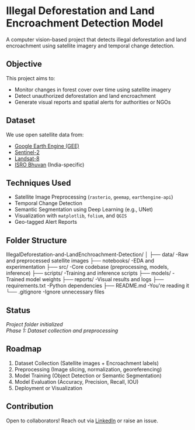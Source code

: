 
# Illegal Deforestation and Land Encroachment Detection Model

A computer vision-based project that detects illegal deforestation and land encroachment using satellite imagery and temporal change detection.


##  Objective

This project aims to:
- Monitor changes in forest cover over time using satellite imagery
- Detect unauthorized deforestation and land encroachment
- Generate visual reports and spatial alerts for authorities or NGOs



##  Dataset

We use open satellite data from:
- [Google Earth Engine (GEE)](https://earthengine.google.com/)
- [Sentinel-2](https://scihub.copernicus.eu/)
- [Landsat-8](https://landsat.gsfc.nasa.gov/)
- [ISRO Bhuvan](https://bhuvan.nrsc.gov.in/) (India-specific)



##  Techniques Used

- Satellite Image Preprocessing (`rasterio`, `geemap`, `earthengine-api`)
- Temporal Change Detection
- Semantic Segmentation using Deep Learning (e.g., UNet)
- Visualization with `matplotlib`, `folium`, and `QGIS`
- Geo-tagged Alert Reports


## Folder Structure
IllegalDeforestation-and-LandEnchroachment-Detection/
│
├── data/ -Raw and preprocessed satellite images
├── notebooks/ -EDA and experimentation
├── src/ -Core codebase (preprocessing, models, inference)
├── scripts/ -Training and inference scripts
├── models/ -Trained model weights
├── reports/ -Visual results and logs
├── requirements.txt -Python dependencies
├── README.md -You're reading it
└── .gitignore -Ignore unnecessary files


## Status
*Project folder initialized*  
*Phase 1: Dataset collection and preprocessing*

## Roadmap
1. Dataset Collection (Satellite images + Encroachment labels)
2. Preprocessing (Image slicing, normalization, georeferencing)
3. Model Training (Object Detection or Semantic Segmentation)
4. Model Evaluation (Accuracy, Precision, Recall, IOU)
5. Deployment or Visualization

##  Contribution
Open to collaborators! Reach out via [LinkedIn](https://www.linkedin.com/in/yash-nabde/) or raise an issue.

